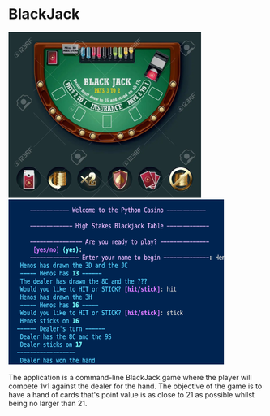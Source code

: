 # BlackJack

<p>
  <img src="assets/table.webp" width="380" alt="accessibility text">
  <img src="assets/screenshot.png" width="425" height = "325" alt="accessibility text">
</p>
The application is a command-line BlackJack game where the player will compete 1v1 against the dealer for the hand.
The objective of the game is to have a hand of cards that's point value is as close to 21 as possible whilst being
no larger than 21.
